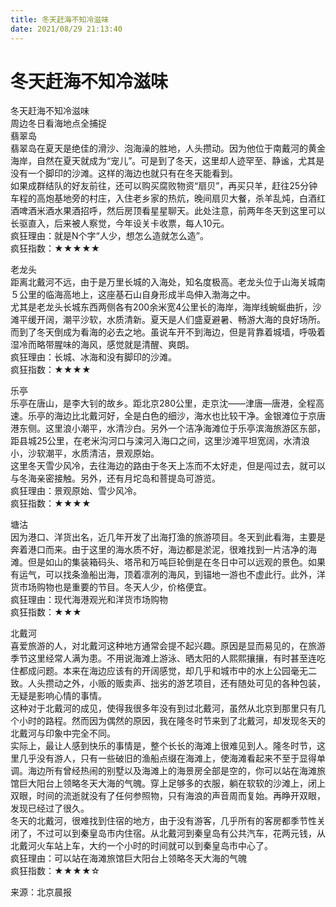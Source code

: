 ```yaml
---
title: 冬天赶海不知冷滋味  
date: 2021/08/29 21:13:40  
---
```

  
# 冬天赶海不知冷滋味  
冬天赶海不知冷滋味  
周边冬日看海地点全捕捉  
翡翠岛  
翡翠岛在夏天是绝佳的滑沙、泡海澡的胜地，人头攒动。因为他位于南戴河的黄金海岸，自然在夏天就成为“宠儿”。可是到了冬天，这里却人迹罕至、静谧，尤其是没有一个脚印的沙滩。这样的海边也就只有在冬天能看到。  
如果成群结队的好友前往，还可以购买腐败物资“扇贝”，再买只羊，赶往25分钟车程的高炮基地旁的村庄，入住老乡家的热炕，晚间扇贝大餐，杀羊乱炖，白酒红酒啤酒米酒水果酒招呼，然后房顶看星星聊天。此处注意，前两年冬天到这里可以长驱直入，后来被人察觉，今年设关卡收票，每人10元。  
疯狂理由：就是N个字“人少，想怎么造就怎么造”。  
疯狂指数：★★★★★  
  
老龙头  
距离北戴河不远，由于是万里长城的入海处，知名度极高。老龙头位于山海关城南５公里的临海高地上，这座基石山自身形成半岛伸入渤海之中。  
尤其是老龙头长城东西两侧各有200余米宽4公里长的海岸，海岸线蜿蜒曲折，沙滩平缓开阔，潮平沙软，水质清新。夏天是人们盛夏避暑、畅游大海的良好场所。而到了冬天倒成为看海的必去之地。虽说车开不到海边，但是背靠着城墙，呼吸着湿冷而略带腥味的海风，感觉就是清醒、爽朗。  
疯狂理由：长城、冰海和没有脚印的沙滩。  
疯狂指数：★★★★  
  
乐亭  
乐亭在唐山，是李大钊的故乡。距北京280公里，走京沈——津唐—唐港，全程高速。乐亭的海边比北戴河好，全是白色的细沙，海水也比较干净。金银滩位于京唐港东侧。这里浪小潮平，水清沙白。另外一个洁净海滩位于乐亭滨海旅游区东部，距县城25公里，在老米沟河口与滦河入海口之间，这里沙滩平坦宽阔，水清浪小，沙软潮平，水质清洁，景观原始。  
这里冬天雪少风冷，去往海边的路由于冬天上冻而不太好走，但是闯过去，就可以与冬海亲密接触。另外，还有月坨岛和菩提岛可游览。  
疯狂理由：景观原始、雪少风冷。  
疯狂指数：★★★★  
  
塘沽  
因为港口、洋货出名，近几年开发了出海打渔的旅游项目。冬天到此看海，主要是奔着港口而来。由于这里的海水质不好，海边都是淤泥，很难找到一片洁净的海滩。但是如山的集装箱码头、塔吊和万吨巨轮倒是在冬日中可以远观的景色。如果有运气，可以找条渔船出海，顶着凛冽的海风，到锚地一游也不虚此行。此外，洋货市场购物也是重要的节目。冬天人少，价格便宜。  
疯狂理由：现代海港观光和洋货市场购物  
疯狂指数：★★★  
  
北戴河  
喜爱旅游的人，对北戴河这种地方通常会提不起兴趣。原因是显而易见的，在旅游季节这里经常人满为患。不用说海滩上游泳、晒太阳的人熙熙攘攘，有时甚至连吃住都成问题。本来在海边应该有的开阔感觉，却几乎和城市中的水上公园毫无二致。人头攒动之外，小贩的贩卖声、拙劣的游艺项目，还有随处可见的各种包装，无疑是影响心情的事情。  
这种对于北戴河的成见，使得我很多年没有到过北戴河，虽然从北京到那里只有几个小时的路程。然而因为偶然的原因，我在隆冬时节来到了北戴河，却发现冬天的北戴河与印象中完全不同。  
实际上，最让人感到快乐的事情是，整个长长的海滩上很难见到人。隆冬时节，这里几乎没有游人，只有一些破旧的渔船点缀在海滩上，使海滩看起来不至于显得单调。海边所有曾经热闹的别墅以及海滩上的海景房全部是空的，你可以站在海滩旅馆巨大阳台上领略冬天大海的气魄。穿上足够多的衣服，躺在软软的沙滩上，闭上双眼，时间的流逝就没有了任何参照物，只有海浪的声音周而复始。再睁开双眼，发现已经过了很久。  
冬天的北戴河，很难找到住宿的地方，由于没有游客，几乎所有的客房都季节性关闭了，不过可以到秦皇岛市内住宿。从北戴河到秦皇岛有公共汽车，花两元钱，从北戴河火车站上车，大约一个小时的时间就可以到秦皇岛市中心了。  
疯狂理由：可以站在海滩旅馆巨大阳台上领略冬天大海的气魄  
疯狂指数：★★★★☆  
  
来源：北京晨报  
